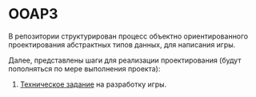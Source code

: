 # OOAP3
В репозитории структурирован процесс объектно ориентированного проектирования абстрактных типов данных, для написания игры.

Далее, представлены шаги для реализации проектирования (будут пополняться по мере выполнения проекта):

1. [Техническое задание](https://github.com/Starbreaker84/OOAP3/blob/main/1.%20Technical%20task.md) на разработку игры.
